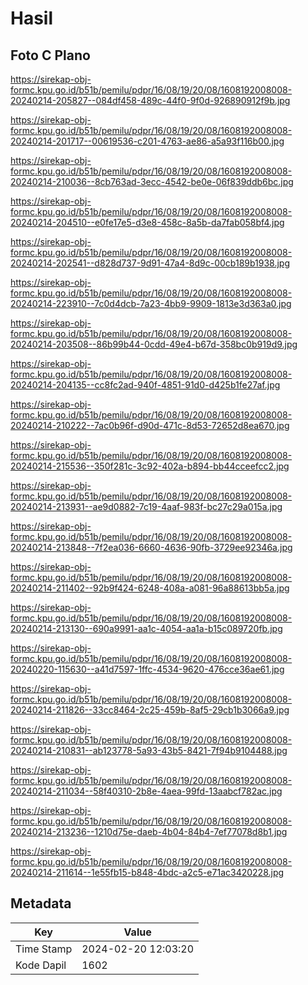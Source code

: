 # Hasil

## Foto C Plano

https://sirekap-obj-formc.kpu.go.id/b51b/pemilu/pdpr/16/08/19/20/08/1608192008008-20240214-205827--084df458-489c-44f0-9f0d-926890912f9b.jpg

https://sirekap-obj-formc.kpu.go.id/b51b/pemilu/pdpr/16/08/19/20/08/1608192008008-20240214-201717--00619536-c201-4763-ae86-a5a93f116b00.jpg

https://sirekap-obj-formc.kpu.go.id/b51b/pemilu/pdpr/16/08/19/20/08/1608192008008-20240214-210036--8cb763ad-3ecc-4542-be0e-06f839ddb6bc.jpg

https://sirekap-obj-formc.kpu.go.id/b51b/pemilu/pdpr/16/08/19/20/08/1608192008008-20240214-204510--e0fe17e5-d3e8-458c-8a5b-da7fab058bf4.jpg

https://sirekap-obj-formc.kpu.go.id/b51b/pemilu/pdpr/16/08/19/20/08/1608192008008-20240214-202541--d828d737-9d91-47a4-8d9c-00cb189b1938.jpg

https://sirekap-obj-formc.kpu.go.id/b51b/pemilu/pdpr/16/08/19/20/08/1608192008008-20240214-223910--7c0d4dcb-7a23-4bb9-9909-1813e3d363a0.jpg

https://sirekap-obj-formc.kpu.go.id/b51b/pemilu/pdpr/16/08/19/20/08/1608192008008-20240214-203508--86b99b44-0cdd-49e4-b67d-358bc0b919d9.jpg

https://sirekap-obj-formc.kpu.go.id/b51b/pemilu/pdpr/16/08/19/20/08/1608192008008-20240214-204135--cc8fc2ad-940f-4851-91d0-d425b1fe27af.jpg

https://sirekap-obj-formc.kpu.go.id/b51b/pemilu/pdpr/16/08/19/20/08/1608192008008-20240214-210222--7ac0b96f-d90d-471c-8d53-72652d8ea670.jpg

https://sirekap-obj-formc.kpu.go.id/b51b/pemilu/pdpr/16/08/19/20/08/1608192008008-20240214-215536--350f281c-3c92-402a-b894-bb44cceefcc2.jpg

https://sirekap-obj-formc.kpu.go.id/b51b/pemilu/pdpr/16/08/19/20/08/1608192008008-20240214-213931--ae9d0882-7c19-4aaf-983f-bc27c29a015a.jpg

https://sirekap-obj-formc.kpu.go.id/b51b/pemilu/pdpr/16/08/19/20/08/1608192008008-20240214-213848--7f2ea036-6660-4636-90fb-3729ee92346a.jpg

https://sirekap-obj-formc.kpu.go.id/b51b/pemilu/pdpr/16/08/19/20/08/1608192008008-20240214-211402--92b9f424-6248-408a-a081-96a88613bb5a.jpg

https://sirekap-obj-formc.kpu.go.id/b51b/pemilu/pdpr/16/08/19/20/08/1608192008008-20240214-213130--690a9991-aa1c-4054-aa1a-b15c089720fb.jpg

https://sirekap-obj-formc.kpu.go.id/b51b/pemilu/pdpr/16/08/19/20/08/1608192008008-20240220-115630--a41d7597-1ffc-4534-9620-476cce36ae61.jpg

https://sirekap-obj-formc.kpu.go.id/b51b/pemilu/pdpr/16/08/19/20/08/1608192008008-20240214-211826--33cc8464-2c25-459b-8af5-29cb1b3066a9.jpg

https://sirekap-obj-formc.kpu.go.id/b51b/pemilu/pdpr/16/08/19/20/08/1608192008008-20240214-210831--ab123778-5a93-43b5-8421-7f94b9104488.jpg

https://sirekap-obj-formc.kpu.go.id/b51b/pemilu/pdpr/16/08/19/20/08/1608192008008-20240214-211034--58f40310-2b8e-4aea-99fd-13aabcf782ac.jpg

https://sirekap-obj-formc.kpu.go.id/b51b/pemilu/pdpr/16/08/19/20/08/1608192008008-20240214-213236--1210d75e-daeb-4b04-84b4-7ef77078d8b1.jpg

https://sirekap-obj-formc.kpu.go.id/b51b/pemilu/pdpr/16/08/19/20/08/1608192008008-20240214-211614--1e55fb15-b848-4bdc-a2c5-e71ac3420228.jpg


## Metadata

| Key        | Value               |
| ---------- | ------------------- |
| Time Stamp | 2024-02-20 12:03:20 |
| Kode Dapil | 1602                |



